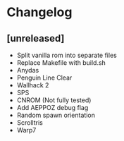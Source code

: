 # Changelog

## [unreleased]
* Split vanilla rom into separate files
* Replace Makefile with build.sh
* Anydas
* Penguin Line Clear
* Wallhack 2
* SPS
* CNROM (Not fully tested)
* Add AEPPOZ debug flag
* Random spawn orientation
* Scrolltris
* Warp7



